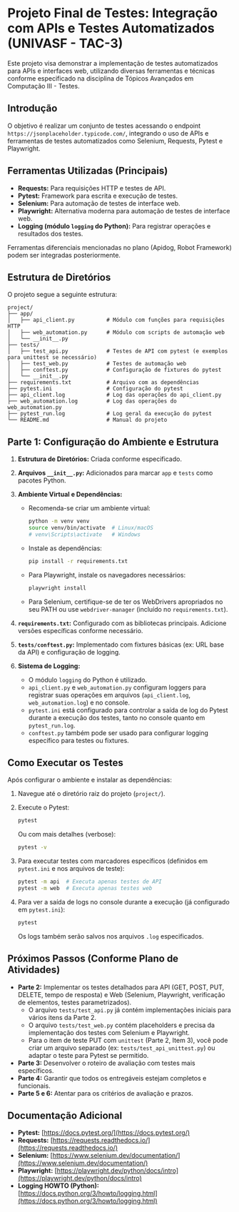 # Projeto Final de Testes: Integração com APIs e Testes Automatizados (UNIVASF - TAC-3)

Este projeto visa demonstrar a implementação de testes automatizados para APIs e interfaces web, utilizando diversas ferramentas e técnicas conforme especificado na disciplina de Tópicos Avançados em Computação III - Testes.

## Introdução

O objetivo é realizar um conjunto de testes acessando o endpoint `https://jsonplaceholder.typicode.com/`, integrando o uso de APIs e ferramentas de testes automatizados como Selenium, Requests, Pytest e Playwright.

## Ferramentas Utilizadas (Principais)

* **Requests:** Para requisições HTTP e testes de API.
* **Pytest:** Framework para escrita e execução de testes.
* **Selenium:** Para automação de testes de interface web.
* **Playwright:** Alternativa moderna para automação de testes de interface web.
* **Logging (módulo `logging` do Python):** Para registrar operações e resultados dos testes.

Ferramentas diferenciais mencionadas no plano (Apidog, Robot Framework) podem ser integradas posteriormente.

## Estrutura de Diretórios

O projeto segue a seguinte estrutura:

```plaintext
project/
├── app/
│   ├── api_client.py          # Módulo com funções para requisições HTTP
│   ├── web_automation.py      # Módulo com scripts de automação web
│   └── __init__.py
├── tests/
│   ├── test_api.py            # Testes de API com pytest (e exemplos para unittest se necessário)
│   ├── test_web.py            # Testes de automação web
│   ├── conftest.py            # Configuração de fixtures do pytest
│   └── __init__.py
├── requirements.txt           # Arquivo com as dependências
├── pytest.ini                 # Configuração do pytest
├── api_client.log             # Log das operações do api_client.py
├── web_automation.log         # Log das operações do web_automation.py
├── pytest_run.log             # Log geral da execução do pytest
└── README.md                  # Manual do projeto
```

## Parte 1: Configuração do Ambiente e Estrutura

1. **Estrutura de Diretórios:** Criada conforme especificado.
2. **Arquivos `__init__.py`:** Adicionados para marcar `app` e `tests` como pacotes Python.
3. **Ambiente Virtual e Dependências:**
    * Recomenda-se criar um ambiente virtual:

        ```bash
        python -m venv venv
        source venv/bin/activate  # Linux/macOS
        # venv\Scripts\activate   # Windows
        ```

    * Instale as dependências:

        ```bash
        pip install -r requirements.txt
        ```

    * Para Playwright, instale os navegadores necessários:

        ```bash
        playwright install
        ```

    * Para Selenium, certifique-se de ter os WebDrivers apropriados no seu PATH ou use `webdriver-manager` (incluído no `requirements.txt`).

4. **`requirements.txt`:** Configurado com as bibliotecas principais. Adicione versões específicas conforme necessário.
5. **`tests/conftest.py`:** Implementado com fixtures básicas (ex: URL base da API) e configuração de logging.
6. **Sistema de Logging:**
    * O módulo `logging` do Python é utilizado.
    * `api_client.py` e `web_automation.py` configuram loggers para registrar suas operações em arquivos (`api_client.log`, `web_automation.log`) e no console.
    * `pytest.ini` está configurado para controlar a saída de log do Pytest durante a execução dos testes, tanto no console quanto em `pytest_run.log`.
    * `conftest.py` também pode ser usado para configurar logging específico para testes ou fixtures.

## Como Executar os Testes

Após configurar o ambiente e instalar as dependências:

1. Navegue até o diretório raiz do projeto (`project/`).
2. Execute o Pytest:

    ```bash
    pytest
    ```

    Ou com mais detalhes (verbose):

    ```bash
    pytest -v
    ```

3. Para executar testes com marcadores específicos (definidos em `pytest.ini` e nos arquivos de teste):

    ```bash
    pytest -m api  # Executa apenas testes de API
    pytest -m web  # Executa apenas testes web
    ```

4. Para ver a saída de logs no console durante a execução (já configurado em `pytest.ini`):

    ```bash
    pytest
    ```

    Os logs também serão salvos nos arquivos `.log` especificados.

## Próximos Passos (Conforme Plano de Atividades)

* **Parte 2:** Implementar os testes detalhados para API (GET, POST, PUT, DELETE, tempo de resposta) e Web (Selenium, Playwright, verificação de elementos, testes parametrizados).
  * O arquivo `tests/test_api.py` já contém implementações iniciais para vários itens da Parte 2.
  * O arquivo `tests/test_web.py` contém placeholders e precisa da implementação dos testes com Selenium e Playwright.
  * Para o item de teste PUT com `unittest` (Parte 2, Item 3), você pode criar um arquivo separado (ex: `tests/test_api_unittest.py`) ou adaptar o teste para Pytest se permitido.
* **Parte 3:** Desenvolver o roteiro de avaliação com testes mais específicos.
* **Parte 4:** Garantir que todos os entregáveis estejam completos e funcionais.
* **Parte 5 e 6:** Atentar para os critérios de avaliação e prazos.

## Documentação Adicional

* **Pytest:** [https://docs.pytest.org/](https://docs.pytest.org/)
* **Requests:** [https://requests.readthedocs.io/](https://requests.readthedocs.io/)
* **Selenium:** [https://www.selenium.dev/documentation/](https://www.selenium.dev/documentation/)
* **Playwright:** [https://playwright.dev/python/docs/intro](https://playwright.dev/python/docs/intro)
* **Logging HOWTO (Python):** [https://docs.python.org/3/howto/logging.html](https://docs.python.org/3/howto/logging.html)
